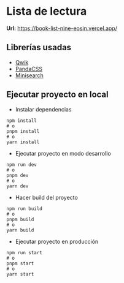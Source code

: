 # Lista de lectura

**Url:** https://book-list-nine-eosin.vercel.app/

## Librerías usadas

- [Qwik](https://qwik.builder.io/)
- [PandaCSS](https://panda-css.com/)
- [Minisearch](https://lucaong.github.io/minisearch/)

## Ejecutar proyecto en local

- Instalar dependencias

```shell
npm install
# o
pnpm install
# o
yarn install
```

- Ejecutar proyecto en modo desarrollo

```shell
npm run dev
# o
pnpm dev
# o
yarn dev
```

- Hacer build del proyecto

```shell
npm run build
# o
pnpm build
# o
yarn build
```

- Ejecutar proyecto en producción

```shell
npm run start
# o
pnpm start
# o
yarn start
```
